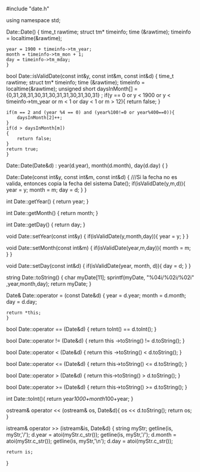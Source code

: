 #include "date.h"

using namespace std;

Date::Date() {
    time_t rawtime;
    struct tm* timeinfo;
    time (&rawtime);
    timeinfo = localtime(&rawtime);

    year = 1900 + timeinfo->tm_year;
    month = timeinfo->tm_mon + 1;
    day = timeinfo->tm_mday;
    }

bool Date::isValidDate(const int&y, const int&m, const int&d) {
    time_t rawtime;
    struct tm* timeinfo;
    time (&rawtime);
    timeinfo = localtime(&rawtime);
    unsigned short daysInMonth[] = {0,31,28,31,30,31,30,31,31,30,31,30,31} ;
    if(y == 0 or y < 1900 or y < timeinfo->tm_year or m < 1 or day < 1 or m > 12){
        return false;
    }

    if(m == 2 and (year %4 == 0) and (year%100!=0 or year%400==0)){
        daysInMonth[2]++;
    }
    if(d > daysInMonth[m])
    {
        return false;
    }
    return true;
    }

Date::Date(Date&d) : year(d.year), month(d.month), day(d.day) { }

Date::Date(const int&y, const int&m, const int&d) { ///Si la fecha no es valida, entonces copia la fecha del sistema
    Date();
    if(isValidDate(y,m,d)){
        year = y;
        month = m;
        day = d;
    }
}

int Date::getYear() {
    return year;
    }

int Date::getMonth() {
    return month;
    }

int Date::getDay() {
    return day;
    }

void Date::setYear(const int&y) {
    if(isValidDate(y,month,day)){
        year = y;
    }
}

void Date::setMonth(const int&m) {
    if(isValidDate(year,m,day)){
        month = m;
    }
}

void Date::setDay(const int&d) {
    if(isValidDate(year, month, d)){
        day = d;
    }
}

string Date::toString() {
    char myDate[11];
    sprintf(myDate, "%04i/%02i/%02i" ,year,month,day);
    return myDate;
    }

Date& Date::operator = (const Date&d) {
    year = d.year;
    month = d.month;
    day = d.day;

    return *this;
    }

bool Date::operator == (Date&d) {
    return toInt() == d.toInt();
    }

bool Date::operator != (Date&d) {
    return this ->toString() != d.toString();
    }

bool Date::operator < (Date&d) {
    return this ->toString() < d.toString();
    }

bool Date::operator <= (Date&d) {
    return this->toString() <= d.toString();
    }

bool Date::operator > (Date&d) {
    return this->toString() > d.toString();
    }

bool Date::operator >= (Date&d) {
    return this->toString() >= d.toString();
    }

int Date::toInt(){
    return year*1000+month*100+year;
}

ostream& operator << (ostream& os, Date&d){
    os << d.toString();
    return os;
}

istream& operator >> (istream&is, Date&d)
{
    string myStr;
    getline(is, myStr,'/');
    d.year = atoi(myStr.c_str());
    getline(is, myStr,'/');
    d.month = atoi(myStr.c_str());
    getline(is, myStr,'\n');
    d.day = atoi(myStr.c_str());


    return is;
}

